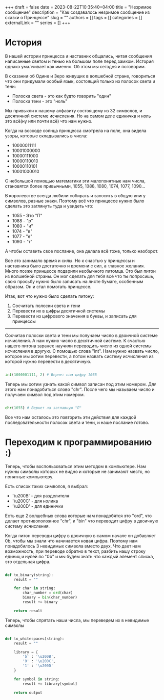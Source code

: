 +++ 
draft = false 
date = 2023-08-22T10:35:40+04:00
title = "Незримое сообщение"
description = "Как создавалось незримое сообщение из сказки о Принцессе"
slug = ""
authors = []
tags = []
categories = []
externalLink = ""
series = []
+++


# История
В нашей истории принцесса и наставник общались, читая сообщения написанные светом и тенью на большом поле перед замком. История однако умалчивает как именно. Об этом мы сегодня и поговорим.

В сказании об Одине и Зеро живущих в волшебной стране, говориться что они придумали особый язык, состоящий только из полосок света и тени:
* Полоска света - это как будто говорить "один"
* Полоска тени - это "ноль"

Мы привыкли к нашему алфавиту состоящему из 32 символов, и десятичной системе исчисления. Но на самом деле единичка и ноль это всё(ну или почти всё) что нам нужно.

Когда на восходе солнца принцесса смотрела на поле, она видела узоры, которые складывались в числа:

* 10000011111
* 10001000000
* 10000111000
* 10000110010
* 10000110101
* 10001000010

С небольшой помощью математики эти малопонятные нам числа, становятся более привычными, 1055, 1088, 1080, 1074, 1077, 1090...

В королевстве всегда любили собирать и заносить в общую книгу символов, разные знаки. Поэтому всё что принцессе нужно было сделать это заглянуть туда и увидеть что:

* 1055 - Это "П"
* 1088 - "р"
* 1080 - "и"
* 1074 - "в"
* 1077 - "е"
* 1090 - "т"

А чтобы оставить свое послание, она делала всё тоже, только наоборот.

Все это занимало время и силы. Но к счастью у принцессы и наставника было достаточно и времени с сил, а главное желания. Много позже принцессе подарили необычного питомца. Это был питон из волшебной страны. Он мог сделать для тебя всё что ты попросишь, свою просьбу нужно было записать на листе бумаге, особенным образом. Он и стал помогать принцессе.


Итак, вот что нужно было сделать питону:
1. Сосчитать полоски света и тени
2. Перевести их в цифры десятичной системы
3. Перевести из цифрового значения в буквы, и записать для принцессы

---
Сосчитав полоски света и тени мы получаем число в двоичной системе исчисления. А нам нужно число в десятичной системе. К счастью нашего питона заранее научили переводить число из одной системы исчисления в другую. С помощью слова "int". Нам нужно назвать число, которое мы хотим перевести, а потом назвать систему исчисления из которой нужно перевести в десятичную.

```python

int(1000001111, 2) # Вернет нам цифру 1055

```

Теперь мы хотим узнать какой символ записан под этим номером. Для этого нам понадобиться слово "chr". После чего мы называем число и получаем символ под этим номером.

```python

chr(1055) # Вернет на заглавную "П"

```

Все что нам осталось это повторить эти действия для каждой последовательности полосок света и тени, и наше послание готово.

# Переходим к программированию :)
Теперь, чтобы воспользоваться этим методом в компьютере. Нам нужны символы которых не видно и которые не занимают место, но понятные компьютеру.

Есть список таких символов, я выбрал:

* '\u200B' - для разделителя
* '\u200C' - для нолика
* '\u200D' - для единички

Есть еще 2 волшебных слова которые нам понадобятся это "ord", что делает противоположное "chr", и "bin" что переводит цифру в двоичную систему исчисления.

Когда питон переводи цифру в двоичную в самом начале он добавляет 0b, чтобы мы знали что начинается новая цифра. Поэтому нам понадобилось 3 невидимых символа вместо двух. Что дает нам возможность, при переводе обратно в текст, разбить нашу строку единиц и нулей по "0b" и мы будем знать что каждый элемент списка, это отдельная цифра.


```python

def to_binary(string):
    result = ""

    for char in string:
        char_number = ord(char)
        binary = bin(char_number)
        result += binary

    return result
```

Теперь, чтобы спрятать наши числа, мы переведем их в невидимые символы

```python

def to_whitespaces(string):
    result = ""

    library = {
        'b' : '\u200B',
        '0' : '\u200C',
        '1' : '\u200D'
    }

    for symbol in string:
        result += library[symbol]

    return output

```


